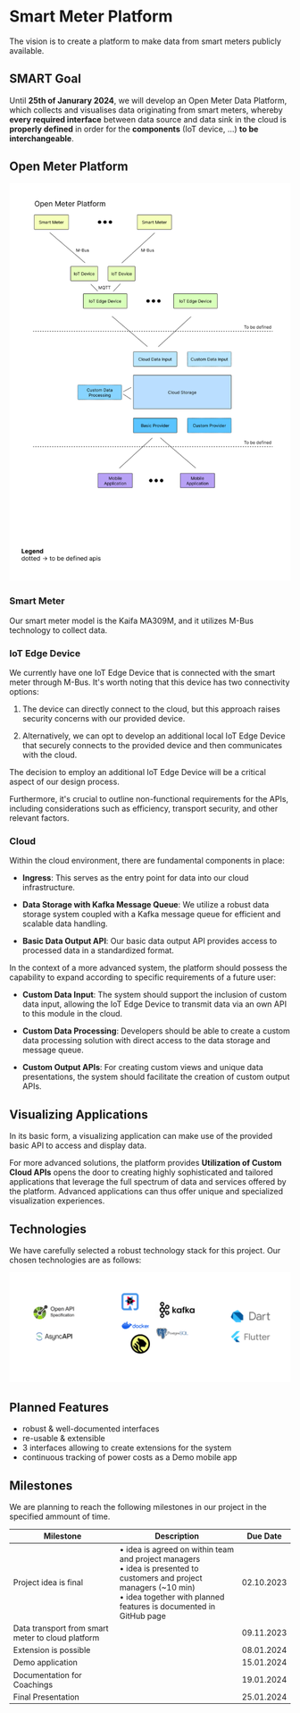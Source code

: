 # Smart Meter Platform

The vision is to create a platform to make data from smart meters publicly available.

## SMART Goal

Until **25th of Janurary 2024**, we will develop an Open Meter Data Platform, which collects and visualises data originating from smart meters, whereby **every required interface** between data source and data sink in the cloud is **properly defined** in order for the **components** (IoT device, …) **to be interchangeable**.


## Open Meter Platform

![a picture of the platform diagram](images/OpenMeterPlatform.png "Title")

### Smart Meter

Our smart meter model is the Kaifa MA309M, and it utilizes M-Bus technology to collect data.

### IoT Edge Device

We currently have one IoT Edge Device that is connected with the smart meter through M-Bus. It's worth noting that this device has two connectivity options:

1. The device can directly connect to the cloud, but this approach raises security concerns with our provided device.

2. Alternatively, we can opt to develop an additional local IoT Edge Device that securely connects to the provided device and then communicates with the cloud. 

The decision to employ an additional IoT Edge Device will be a critical aspect of our design process.

Furthermore, it's crucial to outline non-functional requirements for the APIs, including considerations such as efficiency, transport security, and other relevant factors.

### Cloud

Within the cloud environment, there are fundamental components in place:

- **Ingress**: This serves as the entry point for data into our cloud infrastructure.

- **Data Storage with Kafka Message Queue**: We utilize a robust data storage system coupled with a Kafka message queue for efficient and scalable data handling.

- **Basic Data Output API**: Our basic data output API provides access to processed data in a standardized format.

In the context of a more advanced system, the platform should possess the capability to expand according to specific requirements of a future user:

- **Custom Data Input**: The system should support the inclusion of custom data input, allowing the IoT Edge Device to transmit data via an own API to this module in the cloud.

- **Custom Data Processing**: Developers should be able to create a custom data processing solution with direct access to the data storage and message queue.

- **Custom Output APIs**: For creating custom views and unique data presentations, the system should facilitate the creation of custom output APIs.

## Visualizing Applications

In its basic form, a visualizing application can make use of the provided basic API to access and display data.

For more advanced solutions, the platform provides **Utilization of Custom Cloud APIs** opens the door to creating highly sophisticated and tailored applications that leverage the full spectrum of data and services offered by the platform. Advanced applications can thus offer unique and specialized visualization experiences.


## Technologies

We have carefully selected a robust technology stack for this project. Our chosen technologies are as follows:

![open api, async api, quarkus, kafka, docker, postgre, timescale-db, dart, flutter](images/technologies.png "The technologies planned to be used in the Project")

## Planned Features

- robust & well-documented interfaces
- re-usable & extensible
- 3 interfaces allowing to create extensions for the system
- continuous tracking of power costs as a Demo mobile app

## Milestones

We are planning to reach the following milestones in our project in the specified ammount of time.

| Milestone | Description | Due Date |
| -- | -- | -- |
| Project idea is final | • idea is agreed on within team and project managers<br>• idea is presented to customers and project managers (~10 min)<br>• idea together with planned features is documented in GitHub page | 02.10.2023 |
| Data transport from smart meter to cloud platform | | 09.11.2023 |
| Extension is possible | | 08.01.2024 |
| Demo application | | 15.01.2024 |
| Documentation for Coachings | | 19.01.2024 |
| Final Presentation| | 25.01.2024 |
